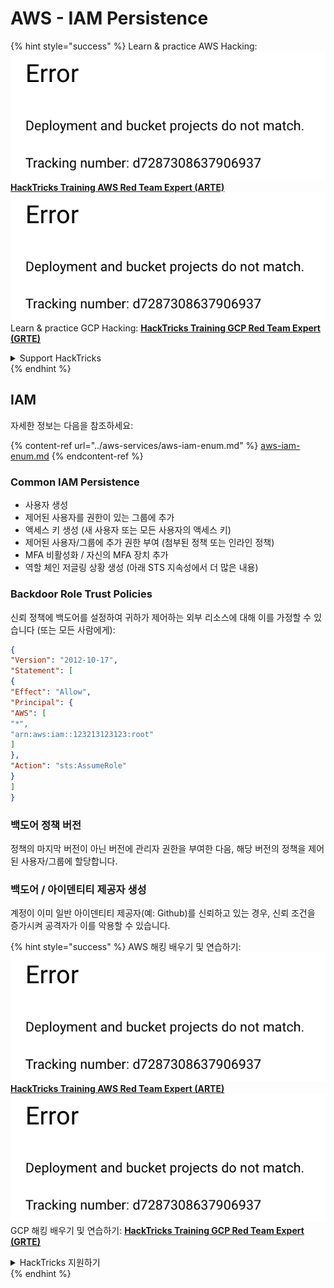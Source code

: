 # AWS - IAM Persistence

{% hint style="success" %}
Learn & practice AWS Hacking:<img src="../../../.gitbook/assets/image (1) (1).png" alt="" data-size="line">[**HackTricks Training AWS Red Team Expert (ARTE)**](https://training.hacktricks.xyz/courses/arte)<img src="../../../.gitbook/assets/image (1) (1).png" alt="" data-size="line">\
Learn & practice GCP Hacking: <img src="../../../.gitbook/assets/image (2).png" alt="" data-size="line">[**HackTricks Training GCP Red Team Expert (GRTE)**<img src="../../../.gitbook/assets/image (2).png" alt="" data-size="line">](https://training.hacktricks.xyz/courses/grte)

<details>

<summary>Support HackTricks</summary>

* Check the [**subscription plans**](https://github.com/sponsors/carlospolop)!
* **Join the** 💬 [**Discord group**](https://discord.gg/hRep4RUj7f) or the [**telegram group**](https://t.me/peass) or **follow** us on **Twitter** 🐦 [**@hacktricks\_live**](https://twitter.com/hacktricks\_live)**.**
* **Share hacking tricks by submitting PRs to the** [**HackTricks**](https://github.com/carlospolop/hacktricks) and [**HackTricks Cloud**](https://github.com/carlospolop/hacktricks-cloud) github repos.

</details>
{% endhint %}

## IAM

자세한 정보는 다음을 참조하세요:

{% content-ref url="../aws-services/aws-iam-enum.md" %}
[aws-iam-enum.md](../aws-services/aws-iam-enum.md)
{% endcontent-ref %}

### Common IAM Persistence

* 사용자 생성
* 제어된 사용자를 권한이 있는 그룹에 추가
* 액세스 키 생성 (새 사용자 또는 모든 사용자의 액세스 키)
* 제어된 사용자/그룹에 추가 권한 부여 (첨부된 정책 또는 인라인 정책)
* MFA 비활성화 / 자신의 MFA 장치 추가
* 역할 체인 저글링 상황 생성 (아래 STS 지속성에서 더 많은 내용)

### Backdoor Role Trust Policies

신뢰 정책에 백도어를 설정하여 귀하가 제어하는 외부 리소스에 대해 이를 가정할 수 있습니다 (또는 모든 사람에게):
```json
{
"Version": "2012-10-17",
"Statement": [
{
"Effect": "Allow",
"Principal": {
"AWS": [
"*",
"arn:aws:iam::123213123123:root"
]
},
"Action": "sts:AssumeRole"
}
]
}
```
### 백도어 정책 버전

정책의 마지막 버전이 아닌 버전에 관리자 권한을 부여한 다음, 해당 버전의 정책을 제어된 사용자/그룹에 할당합니다.

### 백도어 / 아이덴티티 제공자 생성

계정이 이미 일반 아이덴티티 제공자(예: Github)를 신뢰하고 있는 경우, 신뢰 조건을 증가시켜 공격자가 이를 악용할 수 있습니다.

{% hint style="success" %}
AWS 해킹 배우기 및 연습하기:<img src="../../../.gitbook/assets/image (1) (1).png" alt="" data-size="line">[**HackTricks Training AWS Red Team Expert (ARTE)**](https://training.hacktricks.xyz/courses/arte)<img src="../../../.gitbook/assets/image (1) (1).png" alt="" data-size="line">\
GCP 해킹 배우기 및 연습하기: <img src="../../../.gitbook/assets/image (2).png" alt="" data-size="line">[**HackTricks Training GCP Red Team Expert (GRTE)**<img src="../../../.gitbook/assets/image (2).png" alt="" data-size="line">](https://training.hacktricks.xyz/courses/grte)

<details>

<summary>HackTricks 지원하기</summary>

* [**구독 계획**](https://github.com/sponsors/carlospolop) 확인하기!
* **💬 [**Discord 그룹**](https://discord.gg/hRep4RUj7f) 또는 [**텔레그램 그룹**](https://t.me/peass)에 참여하거나 **Twitter** 🐦 [**@hacktricks\_live**](https://twitter.com/hacktricks\_live)**를 팔로우하세요.**
* **[**HackTricks**](https://github.com/carlospolop/hacktricks) 및 [**HackTricks Cloud**](https://github.com/carlospolop/hacktricks-cloud) 깃허브 리포에 PR을 제출하여 해킹 트릭을 공유하세요.**

</details>
{% endhint %}
